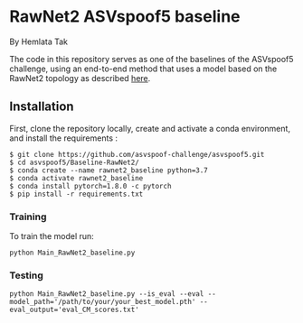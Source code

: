 # RawNet2 ASVspoof5 baseline
By Hemlata Tak

The code in this repository serves as one of the baselines of the ASVspoof5 challenge, using an end-to-end method that uses a model based on the RawNet2 topology as described [here](https://arxiv.org/abs/2011.01108).

## Installation
First, clone the repository locally, create and activate a conda environment, and install the requirements :
```
$ git clone https://github.com/asvspoof-challenge/asvspoof5.git
$ cd asvspoof5/Baseline-RawNet2/
$ conda create --name rawnet2_baseline python=3.7
$ conda activate rawnet2_baseline
$ conda install pytorch=1.8.0 -c pytorch
$ pip install -r requirements.txt
```

### Training
To train the model run:
```
python Main_RawNet2_baseline.py
```

### Testing
```
python Main_RawNet2_baseline.py --is_eval --eval --model_path='/path/to/your/your_best_model.pth' --eval_output='eval_CM_scores.txt'
```
  

